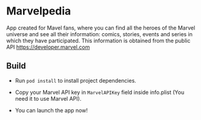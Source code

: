 # Marvelpedia

App created for Mavel fans, where you can find all the heroes of the Marvel universe and see all their information: comics, stories, events and series in which they have participated. This information is obtained from the public API https://developer.marvel.com

## Build

- Run `pod install` to install project dependencies.

- Copy your Marvel API key in `MarvelAPIKey` field inside info.plist (You need it to use Marvel API).

- You can launch the app now!
